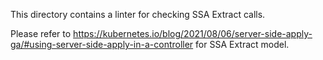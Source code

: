 This directory contains a linter for checking SSA Extract calls.

Please refer to
https://kubernetes.io/blog/2021/08/06/server-side-apply-ga/#using-server-side-apply-in-a-controller
for SSA Extract model.
